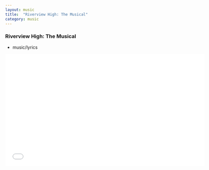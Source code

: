 ```yaml
---
layout: music
title:  "Riverview High: The Musical"
category: music
---
```


### Riverview High: The Musical

<ul class="c-card__stats">
    <li>music/lyrics</li>
</ul>

<div class="t-inner">
    <div class="c-media">
        <iframe class="c-media__embed" width="640" height="360" src="//www.youtube.com/embed/iq57ZqaD-_M?rel=0" frameborder="0" allowfullscreen></iframe>
    </div>
</div>
